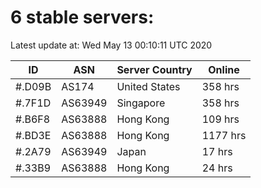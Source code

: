 # 6 stable servers:

Latest update at: Wed May 13 00:10:11 UTC 2020

| ID | ASN | Server Country | Online |
| -- | --- | -------------- | ------ |
| #.D09B | AS174 | United States | 358 hrs |
| #.7F1D | AS63949 | Singapore | 358 hrs |
| #.B6F8 | AS63888 | Hong Kong | 109 hrs |
| #.BD3E | AS63888 | Hong Kong | 1177 hrs |
| #.2A79 | AS63949 | Japan | 17 hrs |
| #.33B9 | AS63888 | Hong Kong | 24 hrs |

